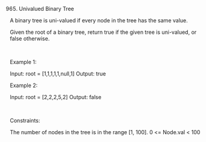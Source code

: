 965. Univalued Binary Tree

A binary tree is uni-valued if every node in the tree has the same value.

Given the root of a binary tree, return true if the given tree is uni-valued, or false otherwise.

 

Example 1:

Input: root = [1,1,1,1,1,null,1]
Output: true


Example 2:

Input: root = [2,2,2,5,2]
Output: false


 

Constraints:

The number of nodes in the tree is in the range [1, 100].
0 <= Node.val < 100